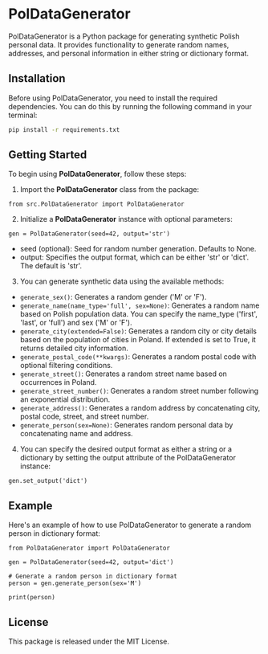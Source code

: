 # PolDataGenerator

PolDataGenerator is a Python package for generating synthetic Polish personal data. It provides functionality to generate random names, addresses, and personal information in either string or dictionary format.

## Installation

Before using PolDataGenerator, you need to install the required dependencies. You can do this by running the following command in your terminal:

```bash
pip install -r requirements.txt
```

## Getting Started
To begin using **PolDataGenerator**, follow these steps:

1. Import the **PolDataGenerator** class from the package:
```
from src.PolDataGenerator import PolDataGenerator
```
2. Initialize a **PolDataGenerator** instance with optional parameters:
```
gen = PolDataGenerator(seed=42, output='str')
```
* seed (optional): Seed for random number generation. Defaults to None.
* output: Specifies the output format, which can be either 'str' or 'dict'. The default is 'str'.

3. You can generate synthetic data using the available methods:

* `generate_sex()`: Generates a random gender ('M' or 'F').
* `generate_name(name_type='full', sex=None)`: Generates a random name based on Polish population data. You can specify the name_type ('first', 'last', or 'full') and sex ('M' or 'F').
* `generate_city(extended=False)`: Generates a random city or city details based on the population of cities in Poland. If extended is set to True, it returns detailed city information.
* `generate_postal_code(**kwargs)`: Generates a random postal code with optional filtering conditions.
* `generate_street()`: Generates a random street name based on occurrences in Poland.
* `generate_street_number()`: Generates a random street number following an exponential distribution.
* `generate_address()`: Generates a random address by concatenating city, postal code, street, and street number.
* `generate_person(sex=None)`: Generates random personal data by concatenating name and address.
4. You can specify the desired output format as either a string or a dictionary by setting the output attribute of the PolDataGenerator instance:
```
gen.set_output('dict')
```

## Example
Here's an example of how to use PolDataGenerator to generate a random person in dictionary format:

```
from PolDataGenerator import PolDataGenerator

gen = PolDataGenerator(seed=42, output='dict')

# Generate a random person in dictionary format
person = gen.generate_person(sex='M')

print(person)
```


## License
This package is released under the MIT License. 